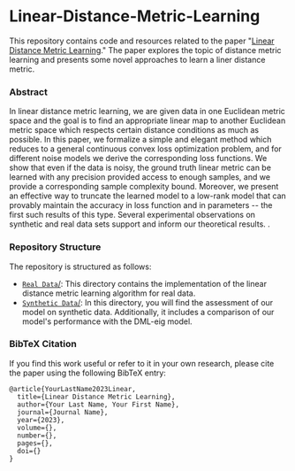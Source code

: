 # Linear-Distance-Metric-Learning
This repository contains code and resources related to the paper "[Linear Distance Metric Learning]()." 
The paper explores the topic of distance metric learning and presents some novel approaches to learn a liner distance metric.

### Abstract

In linear distance metric learning, we are given data in one Euclidean metric space and the goal is to find an appropriate linear map to another Euclidean metric space which respects certain distance conditions as much as possible. In this paper, we formalize a simple and elegant method which reduces to a general continuous convex loss optimization problem, and for different noise models we derive the corresponding loss functions. We show that even if the data is noisy, the ground truth linear metric can be learned with any precision provided access to enough samples, and we provide a corresponding sample complexity bound. Moreover, we present an effective way to truncate the learned model to a low-rank model that can provably maintain the accuracy in loss function and in parameters -- the first such results of this type.  Several experimental observations on synthetic and real data sets support and inform our theoretical results.  .


### Repository Structure

The repository is structured as follows:

- [`Real Data`/](https://github.com/meysamalishahi/Linear-Distance-Metric-Learning/tree/main/Real%20Data): This directory contains the implementation of the linear distance metric learning algorithm for real data. 
- [`Synthetic Data`/](https://github.com/meysamalishahi/Linear-Distance-Metric-Learning/tree/main/Synthetic%20Data): In this directory, you will find the assessment of our model on synthetic data. Additionally, it includes a comparison of our model's performance with the DML-eig model.





### BibTeX Citation

If you find this work useful or refer to it in your own research, please cite the paper using the following BibTeX entry:
```
@article{YourLastName2023Linear,
  title={Linear Distance Metric Learning},
  author={Your Last Name, Your First Name},
  journal={Journal Name},
  year={2023},
  volume={},
  number={},
  pages={},
  doi={}
}
```
